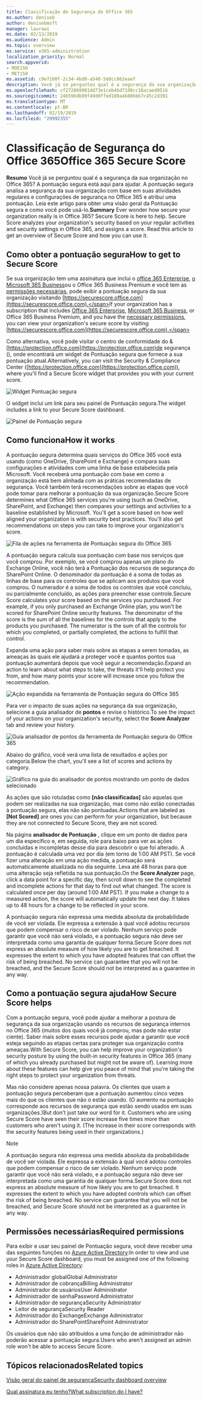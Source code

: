 ```yaml
---
title: Classificação de Segurança do Office 365
ms.author: deniseb
author: denisebmsft
manager: laurawi
ms.date: 02/13/2019
ms.audience: Admin
ms.topic: overview
ms.service: o365-administration
localization_priority: Normal
search.appverid:
- MOE150
- MET150
ms.assetid: c9e7160f-2c34-4bd0-a548-5ddcc862eaef
description: Você já se perguntou qual é a segurança da sua organização no Office 365? A pontuação segura está aqui para ajudar. A pontuação segura analisa a segurança da sua organização com base em suas atividades regulares e configurações de segurança no Office 365 e atribui uma pontuação.
ms.openlocfilehash: cf272869981dd73e1ceb4bd7180cc16acaed0516
ms.sourcegitcommit: 24659bdb09f49d0ffed180a4b80bbb7c45c2d301
ms.translationtype: MT
ms.contentlocale: pt-BR
ms.lasthandoff: 02/19/2019
ms.locfileid: "29992355"
---
```

# <a name="office-365-secure-score"></a><span data-ttu-id="e5525-105">Classificação de Segurança do Office 365</span><span class="sxs-lookup"><span data-stu-id="e5525-105">Office 365 Secure Score</span></span>

<span data-ttu-id="e5525-p102">**Resumo** Você já se perguntou qual é a segurança da sua organização no Office 365? A pontuação segura está aqui para ajudar. A pontuação segura analisa a segurança da sua organização com base em suas atividades regulares e configurações de segurança no Office 365 e atribui uma pontuação. Leia este artigo para obter uma visão geral da Pontuação segura e como você pode usá-lo.</span><span class="sxs-lookup"><span data-stu-id="e5525-p102">**Summary** Ever wonder how secure your organization really is in Office 365? Secure Score is here to help. Secure Score analyzes your organization's security  based on your regular activities and security settings in Office 365, and assigns a score. Read this article to get an overview of Secure Score and how you can use it.</span></span>
  
## <a name="how-to-get-to-secure-score"></a><span data-ttu-id="e5525-110">Como obter a pontuação segura</span><span class="sxs-lookup"><span data-stu-id="e5525-110">How to get to Secure Score</span></span>

<span data-ttu-id="e5525-111">Se sua organização tem uma assinatura que inclui o [office 365 Enterprise](https://docs.microsoft.com/office365/enterprise/), [o Microsoft 365 Business](https://docs.microsoft.com/microsoft-365/business/)ou o Office 365 Business Premium e você tem as [permissões necessárias](#required-permissions), pode exibir a pontuação segura da sua organização visitando [https://securescore.office.com](https://securescore.office.com).</span><span class="sxs-lookup"><span data-stu-id="e5525-111">If your organization has a subscription that includes [Office 365 Enterprise](https://docs.microsoft.com/office365/enterprise/), [Microsoft 365 Business](https://docs.microsoft.com/microsoft-365/business/), or Office 365 Business Premium, and you have the [necessary permissions](#required-permissions), you can view your organization's secure score by visiting [https://securescore.office.com](https://securescore.office.com).</span></span> 

<span data-ttu-id="e5525-112">Como alternativa, você pode visitar o centro de conformidade do &[https://protection.office.com](https://protection.office.com)de segurança (), onde encontrará um widget de Pontuação segura que fornece a sua pontuação atual.</span><span class="sxs-lookup"><span data-stu-id="e5525-112">Alternatively, you can visit the Security & Compliance Center ([https://protection.office.com](https://protection.office.com)), where you'll find a Secure Score widget that provides you with your current score.</span></span>

![Widget Pontuação segura](media/SecureScoreWidget-o365.png)

<span data-ttu-id="e5525-114">O widget inclui um link para seu painel de Pontuação segura.</span><span class="sxs-lookup"><span data-stu-id="e5525-114">The widget includes a link to your Secure Score dashboard.</span></span>

![Painel de Pontuação segura](media/SecureScore-WelcomeScreen.png)
  
## <a name="how-it-works"></a><span data-ttu-id="e5525-116">Como funciona</span><span class="sxs-lookup"><span data-stu-id="e5525-116">How it works</span></span>

<span data-ttu-id="e5525-p103">A pontuação segura determina quais serviços do Office 365 você está usando (como OneDrive, SharePoint e Exchange) e compara suas configurações e atividades com uma linha de base estabelecida pela Microsoft. Você receberá uma pontuação com base em como a organização está bem alinhada com as práticas recomendadas de segurança. Você também terá recomendações sobre as etapas que você pode tomar para melhorar a pontuação da sua organização.</span><span class="sxs-lookup"><span data-stu-id="e5525-p103">Secure Score determines what Office 365 services you're using (such as OneDrive, SharePoint, and Exchange) then compares your settings and activities to a baseline established by Microsoft. You'll get a score based on how well aligned your organization is with security best practices. You'll also get recommendations on steps you can take to improve your organization's score.</span></span> 
  
![Fila de ações na ferramenta de Pontuação segura do Office 365](media/SecureScore-ActionsToTake.png)
  
<span data-ttu-id="e5525-p104">A pontuação segura calcula sua pontuação com base nos serviços que você comprou. Por exemplo, se você comprou apenas um plano do Exchange Online, você não terá a Pontuação dos recursos de segurança do SharePoint Online. O denominador da pontuação é a soma de todas as linhas de base para os controles que se aplicam aos produtos que você comprou. O numerador é a soma de todos os controles que você concluiu, ou parcialmente concluído, as ações para preencher esse controle.</span><span class="sxs-lookup"><span data-stu-id="e5525-p104">Secure Score calculates your score based on the services you purchased. For example, if you only purchased an Exchange Online plan, you won't be scored for SharePoint Online security features. The denominator of the score is the sum of all the baselines for the controls that apply to the products you purchased. The numerator is the sum of all the controls for which you completed, or partially completed, the actions to fulfill that control.</span></span>

<span data-ttu-id="e5525-125">Expanda uma ação para saber mais sobre as etapas a serem tomadas, as ameaças às quais ele ajudará a proteger você e quantos pontos sua pontuação aumentará depois que você seguir a recomendação.</span><span class="sxs-lookup"><span data-stu-id="e5525-125">Expand an action to learn about what steps to take, the threats it'll help protect you from, and how many points your score will increase once you follow the recommendation.</span></span>
  
![Ação expandida na ferramenta de Pontuação segura do Office 365](media/SecureScore-DetailedActionToTake.png)
  
<span data-ttu-id="e5525-127">Para ver o impacto de suas ações na segurança da sua organização, selecione a guia analisador de **pontos** e revise o histórico.</span><span class="sxs-lookup"><span data-stu-id="e5525-127">To see the impact of your actions on your organization's security, select the **Score Analyzer** tab and review your history.</span></span> 
  
![Guia analisador de pontos da ferramenta de Pontuação segura do Office 365](media/SecureScore-ScoreAnalyzer-7days.png)
  
<span data-ttu-id="e5525-129">Abaixo do gráfico, você verá uma lista de resultados e ações por categoria.</span><span class="sxs-lookup"><span data-stu-id="e5525-129">Below the chart, you'll see a list of scores and actions by category.</span></span> 
  
![Gráfico na guia do analisador de pontos mostrando um ponto de dados selecionado](media/SecureScore-Analyzer-breakdownbelowchart.png)
 
<span data-ttu-id="e5525-131">As ações que são rotuladas como **[não classificadas]** são aquelas que podem ser realizadas na sua organização, mas como não estão conectadas à pontuação segura, elas não são pontuadas.</span><span class="sxs-lookup"><span data-stu-id="e5525-131">Actions that are labeled as **[Not Scored]** are ones you can perform for your organization, but because they are not connected to Secure Score, they are not scored.</span></span>  

<span data-ttu-id="e5525-p105">Na página **analisador de Pontuação** , clique em um ponto de dados para um dia específico e, em seguida, role para baixo para ver as ações concluídas e incompletas desse dia para descobrir o que foi alterado. A pontuação é calculada uma vez por dia (em torno de 1:00 AM PST). Se você fizer uma alteração em uma ação medida, a pontuação será automaticamente atualizada no dia seguinte. Leva até 48 horas para que uma alteração seja refletida na sua pontuação.</span><span class="sxs-lookup"><span data-stu-id="e5525-p105">On the **Score Analyzer** page, click a data point for a specific day, then scroll down to see the completed and incomplete actions for that day to find out what changed. The score is calculated once per day (around 1:00 AM PST). If you make a change to a measured action, the score will automatically update the next day. It takes up to 48 hours for a change to be reflected in your score.</span></span>

<span data-ttu-id="e5525-p106">A pontuação segura não expressa uma medida absoluta da probabilidade de você ser violada. Ele expressa a extensão à qual você adotou recursos que podem compensar o risco de ser violado. Nenhum serviço pode garantir que você não será violado, e a pontuação segura não deve ser interpretada como uma garantia de qualquer forma.</span><span class="sxs-lookup"><span data-stu-id="e5525-p106">Secure Score does not express an absolute measure of how likely you are to get breached. It expresses the extent to which you have adopted features that can offset the risk of being breached. No service can guarantee that you will not be breached, and the Secure Score should not be interpreted as a guarantee in any way.</span></span>
 
## <a name="how-secure-score-helps"></a><span data-ttu-id="e5525-139">Como a pontuação segura ajuda</span><span class="sxs-lookup"><span data-stu-id="e5525-139">How Secure Score helps</span></span>

<span data-ttu-id="e5525-p107">Com a pontuação segura, você pode ajudar a melhorar a postura de segurança da sua organização usando os recursos de segurança internos no Office 365 (muitos dos quais você já comprou, mas pode não estar ciente). Saber mais sobre esses recursos pode ajudar a garantir que você esteja seguindo as etapas certas para proteger sua organização contra ameaças.</span><span class="sxs-lookup"><span data-stu-id="e5525-p107">With Secure Score, you can help improve your organization's security posture by using the built-in security features in Office 365 (many of which you already purchased but might not be aware of). Learning more about these features can help give you peace of mind that you're taking the right steps to protect your organization from threats.</span></span>
  
<span data-ttu-id="e5525-p108">Mas não considere apenas nossa palavra. Os clientes que usam a pontuação segura perceberam que a pontuação aumentou cinco vezes mais do que os clientes que não o estão usando. (O aumento na pontuação corresponde aos recursos de segurança que estão sendo usados em suas organizações.)</span><span class="sxs-lookup"><span data-stu-id="e5525-p108">But don't just take our word for it. Customers who are using Secure Score have seen their score increase five times more than customers who aren't using it. (The increase in their score corresponds with the security features being used in their organizations.)</span></span>
  
> [!NOTE]
> <span data-ttu-id="e5525-p109">A pontuação segura não expressa uma medida absoluta da probabilidade de você ser violada. Ele expressa a extensão à qual você adotou controles que podem compensar o risco de ser violado. Nenhum serviço pode garantir que você não será violado, e a pontuação segura não deve ser interpretada como uma garantia de qualquer forma.</span><span class="sxs-lookup"><span data-stu-id="e5525-p109">Secure Score does not express an absolute measure of how likely you are to get breached. It expresses the extent to which you have adopted controls which can offset the risk of being breached. No service can guarantee that you will not be breached, and Secure Score should not be interpreted as a guarantee in any way.</span></span> 
  
## <a name="required-permissions"></a><span data-ttu-id="e5525-148">Permissões necessárias</span><span class="sxs-lookup"><span data-stu-id="e5525-148">Required permissions</span></span>

<span data-ttu-id="e5525-149">Para exibir e usar seu painel de Pontuação segura, você deve receber uma das seguintes funções no [Azure Active Directory](https://docs.microsoft.com/azure/active-directory/users-groups-roles/directory-assign-admin-roles#available-roles):</span><span class="sxs-lookup"><span data-stu-id="e5525-149">In order to view and use your Secure Score dashboard, you must be assigned one of the following roles in [Azure Active Directory](https://docs.microsoft.com/azure/active-directory/users-groups-roles/directory-assign-admin-roles#available-roles):</span></span>
- <span data-ttu-id="e5525-150">Administrador global</span><span class="sxs-lookup"><span data-stu-id="e5525-150">Global Administrator</span></span>
- <span data-ttu-id="e5525-151">Administrador de cobrança</span><span class="sxs-lookup"><span data-stu-id="e5525-151">Billing Administrator</span></span>
- <span data-ttu-id="e5525-152">Administrador de usuários</span><span class="sxs-lookup"><span data-stu-id="e5525-152">User Administrator</span></span>
- <span data-ttu-id="e5525-153">Administrador de senha</span><span class="sxs-lookup"><span data-stu-id="e5525-153">Password Administrator</span></span>
- <span data-ttu-id="e5525-154">Administrador de segurança</span><span class="sxs-lookup"><span data-stu-id="e5525-154">Security Administrator</span></span>
- <span data-ttu-id="e5525-155">Leitor de segurança</span><span class="sxs-lookup"><span data-stu-id="e5525-155">Security Reader</span></span>
- <span data-ttu-id="e5525-156">Administrador do Exchange</span><span class="sxs-lookup"><span data-stu-id="e5525-156">Exchange Administrator</span></span>
- <span data-ttu-id="e5525-157">Administrador do SharePoint</span><span class="sxs-lookup"><span data-stu-id="e5525-157">SharePoint Administrator</span></span>

 <span data-ttu-id="e5525-158">Os usuários que não são atribuídos a uma função de administrador não poderão acessar a pontuação segura.</span><span class="sxs-lookup"><span data-stu-id="e5525-158">Users who aren't assigned an admin role won't be able to access Secure Score.</span></span>

## <a name="related-topics"></a><span data-ttu-id="e5525-159">Tópicos relacionados</span><span class="sxs-lookup"><span data-stu-id="e5525-159">Related topics</span></span>

[<span data-ttu-id="e5525-160">Visão geral do painel de segurança</span><span class="sxs-lookup"><span data-stu-id="e5525-160">Security dashboard overview</span></span>](security-dashboard.md)

[<span data-ttu-id="e5525-161">Qual assinatura eu tenho?</span><span class="sxs-lookup"><span data-stu-id="e5525-161">What subscription do I have?</span></span>](https://docs.microsoft.com/office365/admin/admin-overview/what-subscription-do-i-have?view=o365-worldwide)
